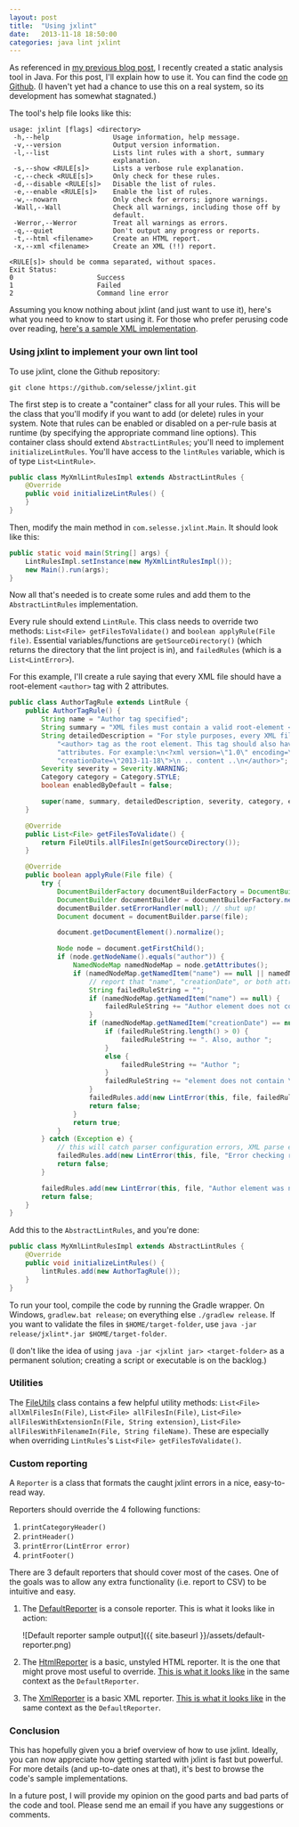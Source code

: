 ```yaml
---
layout: post
title:  "Using jxlint"
date:   2013-11-18 18:50:00
categories: java lint jxlint
---
```


As referenced in [my previous blog post](/blog/3/), I recently created a
static analysis tool in Java. For this post, I'll explain how to use it.
You can find the code [on Github](https://github.com/selesse/jxlint).
(I haven't yet had a chance to use this on a real system, so its
development has somewhat stagnated.)

The tool's help file looks like this:

    usage: jxlint [flags] <directory>
     -h,--help                Usage information, help message.
     -v,--version             Output version information.
     -l,--list                Lists lint rules with a short, summary
                              explanation.
     -s,--show <RULE[s]>      Lists a verbose rule explanation.
     -c,--check <RULE[s]>     Only check for these rules.
     -d,--disable <RULE[s]>   Disable the list of rules.
     -e,--enable <RULE[s]>    Enable the list of rules.
     -w,--nowarn              Only check for errors; ignore warnings.
     -Wall,--Wall             Check all warnings, including those off by
                              default.
     -Werror,--Werror         Treat all warnings as errors.
     -q,--quiet               Don't output any progress or reports.
     -t,--html <filename>     Create an HTML report.
     -x,--xml <filename>      Create an XML (!!) report.

    <RULE[s]> should be comma separated, without spaces.
    Exit Status:
    0                     Success
    1                     Failed
    2                     Command line error

Assuming you know nothing about jxlint (and just want to use it), here's what
you need to know to start using it. For those who prefer perusing code
over reading, [here's a sample XML implementation](https://github.com/selesse/jxlint/tree/master/src/test/java/com/selesse/jxlint/samplerules/xml).

### Using jxlint to implement your own lint tool

To use jxlint, clone the Github repository:

    git clone https://github.com/selesse/jxlint.git

The first step is to create a "container" class for all your rules. This will
be the class that you'll modify if you want to add (or delete) rules in your
system. Note that rules can be enabled or disabled on a per-rule basis at
runtime (by specifying the appropriate command line options). This container
 class should extend `AbstractLintRules`; you'll need to implement
`initializeLintRules`. You'll have access to the `lintRules` variable, which is
of type `List<LintRule>`.

```java
public class MyXmlLintRulesImpl extends AbstractLintRules {
    @Override
    public void initializeLintRules() {
    }
}
```

Then, modify the main method in `com.selesse.jxlint.Main`. It should look like
this:

```java
public static void main(String[] args) {
    LintRulesImpl.setInstance(new MyXmlLintRulesImpl());
    new Main().run(args);
}
```

Now all that's needed is to create some rules and add them to the
`AbstractLintRules` implementation.

Every rule should extend `LintRule`. This class needs to override two methods:
`List<File> getFilesToValidate()` and `boolean applyRule(File file)`.
Essential variables/functions are `getSourceDirectory()` (which returns
the directory that the lint project is in), and `failedRules` (which is a
`List<LintError>`).

For this example, I'll create a rule saying that every XML file should have a
root-element `<author>` tag with 2 attributes.

```java
public class AuthorTagRule extends LintRule {
    public AuthorTagRule() {
        String name = "Author tag specified";
        String summary = "XML files must contain a valid root-element <author> tag.";
        String detailedDescription = "For style purposes, every XML file must contain an " +
            "<author> tag as the root element. This tag should also have the 'name' and 'creationDate' " +
            "attributes. For example:\n<?xml version=\"1.0\" encoding=\"UTF-8\">\n<author name=\"Alex Selesse\" " +
            "creationDate=\"2013-11-18\">\n .. content ..\n</author>";
        Severity severity = Severity.WARNING;
        Category category = Category.STYLE;
        boolean enabledByDefault = false;

        super(name, summary, detailedDescription, severity, category, enabledByDefault);
    }

    @Override
    public List<File> getFilesToValidate() {
        return FileUtils.allFilesIn(getSourceDirectory());
    }

    @Override
    public boolean applyRule(File file) {
        try {
            DocumentBuilderFactory documentBuilderFactory = DocumentBuilderFactory.newInstance();
            DocumentBuilder documentBuilder = documentBuilderFactory.newDocumentBuilder();
            documentBuilder.setErrorHandler(null); // shut up!
            Document document = documentBuilder.parse(file);

            document.getDocumentElement().normalize();

            Node node = document.getFirstChild();
            if (node.getNodeName().equals("author")) {
                NamedNodeMap namedNodeMap = node.getAttributes();
                if (namedNodeMap.getNamedItem("name") == null || namedNodeMap.getNamedItem("creationDate") == null) {
                    // report that "name", "creationDate", or both attributes are missing
                    String failedRuleString = "";
                    if (namedNodeMap.getNamedItem("name") == null) {
                        failedRuleString += "Author element does not contain \"name\" attribute";
                    }
                    if (namedNodeMap.getNamedItem("creationDate") == null) {
                        if (failedRuleString.length() > 0) {
                            failedRuleString += ". Also, author ";
                        }
                        else {
                            failedRuleString += "Author ";
                        }
                        failedRuleString += "element does not contain \"creationDate\" attribute";
                    }
                    failedRules.add(new LintError(this, file, failedRuleString));
                    return false;
                }
                return true;
            }
        } catch (Exception e) {
            // this will catch parser configuration errors, XML parse errors, as well as I/O exceptions
            failedRules.add(new LintError(this, file, "Error checking rule, could not parse XML", e));
            return false;
        }

        failedRules.add(new LintError(this, file, "Author element was not root element"));
        return false;
    }
}
```

Add this to the `AbstractLintRules`, and you're done:

```java
public class MyXmlLintRulesImpl extends AbstractLintRules {
    @Override
    public void initializeLintRules() {
        lintRules.add(new AuthorTagRule());
    }
}
```

To run your tool, compile the code by running the Gradle wrapper.
 On Windows, `gradlew.bat release`; on everything else `./gradlew
release`. If you want to validate the files in `$HOME/target-folder`, use
`java -jar release/jxlint*.jar $HOME/target-folder`.

(I don't like the idea of using `java -jar <jxlint jar> <target-folder>`
as a permanent solution; creating a script or executable is on the backlog.)

### Utilities

The [FileUtils](https://github.com/selesse/jxlint/blob/master/src/main/java/com/selesse/jxlint/model/FileUtils.java)
class contains a few helpful utility methods: `List<File> allXmlFilesIn(File)`,
`List<File> allFilesIn(File)`,
`List<File> allFilesWithExtensionIn(File, String extension)`,
`List<File> allFilesWithFilenameIn(File, String fileName)`. These are
especially when overriding `LintRules`'s `List<File> getFilesToValidate()`.

### Custom reporting

A `Reporter` is a class that formats the caught jxlint errors in a nice,
easy-to-read way.

Reporters should override the 4 following functions:

1. `printCategoryHeader()`
2. `printHeader()`
3. `printError(LintError error)`
4. `printFooter()`

There are 3 default reporters that should cover most of the cases.
One of the goals was to allow any extra functionality (i.e. report to CSV)
to be intuitive and easy.

1. The [DefaultReporter](https://github.com/selesse/jxlint/blob/master/src/main/java/com/selesse/jxlint/report/DefaultReporter.java)
is a console reporter. This is what it looks like in action:

    ![Default reporter sample output]({{ site.baseurl }}/assets/default-reporter.png)

2. The [HtmlReporter](https://github.com/selesse/jxlint/blob/master/src/main/java/com/selesse/jxlint/report/HtmlReporter.java)
is a basic, unstyled HTML reporter. It is the one that might prove most
useful to override. [This is what it looks like](/blog/jxlint.html) in
the same context as the `DefaultReporter`.
3. The [XmlReporter](https://github.com/selesse/jxlint/blob/master/src/main/java/com/selesse/jxlint/report/XmlReporter.java)
is a basic XML reporter. [This is what it looks like](/blog/jxlint.xml)
in the same context as the `DefaultReporter`.

### Conclusion

This has hopefully given you a brief overview of how to use jxlint. Ideally,
you can now appreciate how getting started with jxlint is fast but powerful.
For more details (and up-to-date ones at that), it's best to browse the code's
sample implementations.

In a future post, I will provide my opinion on the good parts and bad parts of
the code and tool. Please send me an email if you have any suggestions or
comments.
